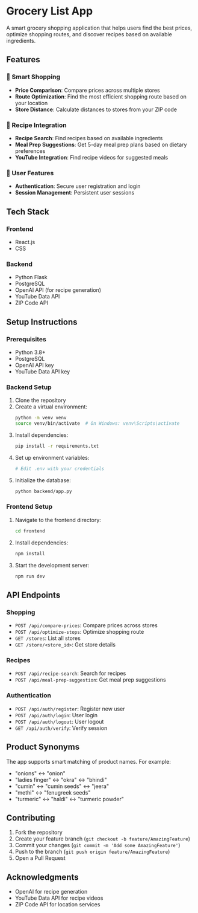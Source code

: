 # Grocery List App

A smart grocery shopping application that helps users find the best prices, optimize shopping routes, and discover recipes based on available ingredients.

## Features

### 🛒 Smart Shopping
- **Price Comparison**: Compare prices across multiple stores
- **Route Optimization**: Find the most efficient shopping route based on your location
- **Store Distance**: Calculate distances to stores from your ZIP code

### 🍳 Recipe Integration
- **Recipe Search**: Find recipes based on available ingredients
- **Meal Prep Suggestions**: Get 5-day meal prep plans based on dietary preferences
- **YouTube Integration**: Find recipe videos for suggested meals

### 🔐 User Features
- **Authentication**: Secure user registration and login
- **Session Management**: Persistent user sessions


## Tech Stack

### Frontend
- React.js
- CSS

### Backend
- Python Flask
- PostgreSQL
- OpenAI API (for recipe generation)
- YouTube Data API
- ZIP Code API

## Setup Instructions

### Prerequisites
- Python 3.8+
- PostgreSQL
- OpenAI API key
- YouTube Data API key

### Backend Setup
1. Clone the repository
2. Create a virtual environment:
   ```bash
   python -m venv venv
   source venv/bin/activate  # On Windows: venv\Scripts\activate
   ```
3. Install dependencies:
   ```bash
   pip install -r requirements.txt
   ```
4. Set up environment variables:
   ```bash
   # Edit .env with your credentials
   ```
5. Initialize the database:
   ```bash
   python backend/app.py
   ```

### Frontend Setup
1. Navigate to the frontend directory:
   ```bash
   cd frontend
   ```
2. Install dependencies:
   ```bash
   npm install
   ```
3. Start the development server:
   ```bash
   npm run dev
   ```

## API Endpoints

### Shopping
- `POST /api/compare-prices`: Compare prices across stores
- `POST /api/optimize-stops`: Optimize shopping route
- `GET /stores`: List all stores
- `GET /store/<store_id>`: Get store details

### Recipes
- `POST /api/recipe-search`: Search for recipes
- `POST /api/meal-prep-suggestion`: Get meal prep suggestions

### Authentication
- `POST /api/auth/register`: Register new user
- `POST /api/auth/login`: User login
- `POST /api/auth/logout`: User logout
- `GET /api/auth/verify`: Verify session

## Product Synonyms

The app supports smart matching of product names. For example:
- "onions" ↔ "onion"
- "ladies finger" ↔ "okra" ↔ "bhindi"
- "cumin" ↔ "cumin seeds" ↔ "jeera"
- "methi" ↔ "fenugreek seeds"
- "turmeric" ↔ "haldi" ↔ "turmeric powder"

## Contributing

1. Fork the repository
2. Create your feature branch (`git checkout -b feature/AmazingFeature`)
3. Commit your changes (`git commit -m 'Add some AmazingFeature'`)
4. Push to the branch (`git push origin feature/AmazingFeature`)
5. Open a Pull Request

## Acknowledgments

- OpenAI for recipe generation
- YouTube Data API for recipe videos
- ZIP Code API for location services 